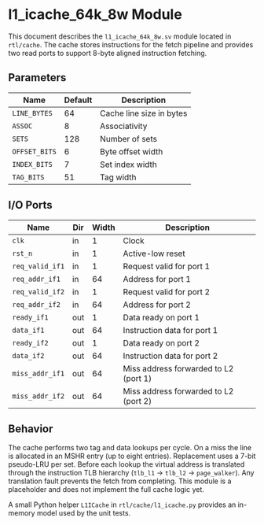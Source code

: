# l1_icache_64k_8w Module

This document describes the `l1_icache_64k_8w.sv` module located in `rtl/cache`.
The cache stores instructions for the fetch pipeline and provides two read ports
to support 8-byte aligned instruction fetching.

## Parameters

| Name | Default | Description |
|------|---------|-------------|
| `LINE_BYTES` | 64 | Cache line size in bytes |
| `ASSOC` | 8 | Associativity |
| `SETS` | 128 | Number of sets |
| `OFFSET_BITS` | 6 | Byte offset width |
| `INDEX_BITS` | 7 | Set index width |
| `TAG_BITS` | 51 | Tag width |

## I/O Ports

| Name | Dir | Width | Description |
|------|-----|-------|-------------|
| `clk` | in | 1 | Clock |
| `rst_n` | in | 1 | Active-low reset |
| `req_valid_if1` | in | 1 | Request valid for port 1 |
| `req_addr_if1` | in | 64 | Address for port 1 |
| `req_valid_if2` | in | 1 | Request valid for port 2 |
| `req_addr_if2` | in | 64 | Address for port 2 |
| `ready_if1` | out | 1 | Data ready on port 1 |
| `data_if1` | out | 64 | Instruction data for port 1 |
| `ready_if2` | out | 1 | Data ready on port 2 |
| `data_if2` | out | 64 | Instruction data for port 2 |
| `miss_addr_if1` | out | 64 | Miss address forwarded to L2 (port 1) |
| `miss_addr_if2` | out | 64 | Miss address forwarded to L2 (port 2) |

## Behavior

The cache performs two tag and data lookups per cycle. On a miss the line is
allocated in an MSHR entry (up to eight entries). Replacement uses a 7-bit
pseudo-LRU per set. Before each lookup the virtual address is translated through
the instruction TLB hierarchy (`tlb_l1` → `tlb_l2` → `page_walker`).  Any
translation fault prevents the fetch from completing. This module is a
placeholder and does not implement the full cache logic yet.

A small Python helper `L1ICache` in `rtl/cache/l1_icache.py`
provides an in-memory model used by the unit tests.
